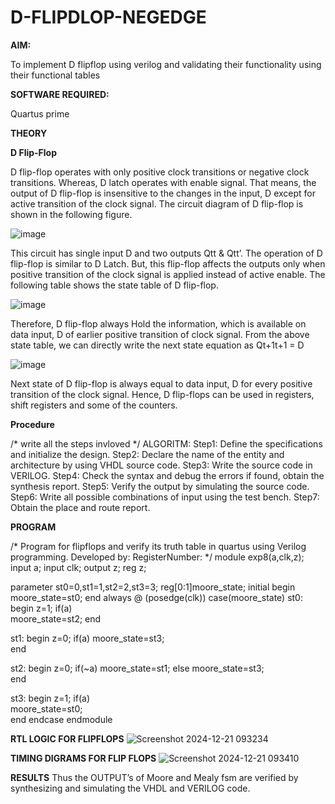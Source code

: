 # D-FLIPDLOP-NEGEDGE

**AIM:**

To implement  D flipflop using verilog and validating their functionality using their functional tables

**SOFTWARE REQUIRED:**

Quartus prime

**THEORY**

**D Flip-Flop**

D flip-flop operates with only positive clock transitions or negative clock transitions. Whereas, D latch operates with enable signal. That means, the output of D flip-flop is insensitive to the changes in the input, D except for active transition of the clock signal. The circuit diagram of D flip-flop is shown in the following figure.

![image](https://github.com/naavaneetha/D-FLIPDLOP-NEGEDGE/assets/154305477/48c81fe8-bc3f-40e7-95e2-519fc155ad51)

This circuit has single input D and two outputs Qtt & Qtt’. The operation of D flip-flop is similar to D Latch. But, this flip-flop affects the outputs only when positive transition of the clock signal is applied instead of active enable. The following table shows the state table of D flip-flop.

![image](https://github.com/naavaneetha/D-FLIPDLOP-NEGEDGE/assets/154305477/e5f3fda7-68ec-4a3a-a0a4-cf6f9cc4ab55)

Therefore, D flip-flop always Hold the information, which is available on data input, D of earlier positive transition of clock signal. From the above state table, we can directly write the next state equation as Qt+1t+1 = D

![image](https://github.com/naavaneetha/D-FLIPDLOP-NEGEDGE/assets/154305477/8592c0d8-2917-4142-91b9-d6c30dd891d2)

Next state of D flip-flop is always equal to data input, D for every positive transition of the clock signal. Hence, D flip-flops can be used in registers, shift registers and some of the counters.

**Procedure**

/* write all the steps invloved */
ALGORITM: 
Step1: Define the specifications and initialize the design. 
Step2: Declare the name of the entity and architecture by using VHDL source code. 
Step3: Write the source code in VERILOG. 
Step4: Check the syntax and debug the errors if found, obtain the synthesis report. 
Step5: Verify the output by simulating the source code. 
Step6: Write all possible combinations of input using the test bench. 
Step7: Obtain the place and route report. 

**PROGRAM**

/* Program for flipflops and verify its truth table in quartus using Verilog programming. Developed by: RegisterNumber:
*/
module exp8(a,clk,z); 
    input a; 
    input clk; 
    output z; 
  reg z; 
   
  parameter st0=0,st1=1,st2=2,st3=3; 
  reg[0:1]moore_state; 
  initial 
  begin 
  moore_state=st0; 
  end 
  always @ (posedge(clk)) 
  case(moore_state) 
  st0: 
  begin 
  z=1; 
  if(a)  
  moore_state=st2; 
  end 
 
  st1: 
  begin 
  z=0; 
  if(a) 
  moore_state=st3;  
  end 
 
  st2: 
  begin 
  z=0; 
  if(~a) 
  moore_state=st1; 
  else 
  moore_state=st3;  
  end 
 
  st3: 
  begin 
  z=1; 
  if(a)  
  moore_state=st0;  
  end 
  endcase 
  endmodule 

**RTL LOGIC FOR FLIPFLOPS**
![Screenshot 2024-12-21 093234](https://github.com/user-attachments/assets/2c6c988f-03b6-427f-b4b0-2ddd72316914)




**TIMING DIGRAMS FOR FLIP FLOPS**
![Screenshot 2024-12-21 093410](https://github.com/user-attachments/assets/62a0b88b-0d26-43d1-ad14-cc22fa489304)



**RESULTS**
Thus the OUTPUT’s of Moore and Mealy fsm are verified by synthesizing and simulating the 
VHDL and VERILOG code. 

